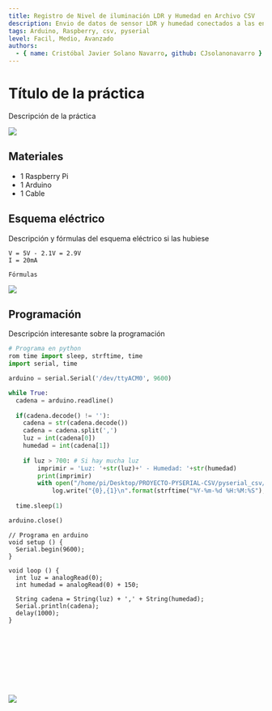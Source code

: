```yaml
---
title: Registro de Nivel de iluminación LDR y Humedad en Archivo CSV
description: Envio de datos de sensor LDR y humedad conectados a las entradas analógicas de Arduino y enviados a la Raspberry a traves de Pyserial y guardado en un archivo csv
tags: Arduino, Raspberry, csv, pyserial
level: Facil, Medio, Avanzado
authors:
  - { name: Cristóbal Javier Solano Navarro, github: CJsolanonavarro }
---
```


# Título de la práctica

Descripción de la práctica

![](practica.gif)

## Materiales

- 1 Raspberry Pi
- 1 Arduino
- 1 Cable

## Esquema eléctrico

Descripción y fórmulas del esquema eléctrico si las hubiese

```
V = 5V - 2.1V = 2.9V
I = 20mA

Fórmulas
```

![](fritzing.png)

## Programación

Descripción interesante sobre la programación

```python
# Programa en python
rom time import sleep, strftime, time
import serial, time

arduino = serial.Serial('/dev/ttyACM0', 9600)

while True:
  cadena = arduino.readline()
  
  if(cadena.decode() != ''):
    cadena = str(cadena.decode())
    cadena = cadena.split(',')
    luz = int(cadena[0])
    humedad = int(cadena[1])
    
    if luz > 700: # Si hay mucha luz
        imprimir = 'Luz: '+str(luz)+' - Humedad: '+str(humedad)
        print(imprimir)
        with open("/home/pi/Desktop/PROYECTO-PYSERIAL-CSV/pyserial_csv/registro_LDR.csv", "a") as log:#"a" es registro continuo
            log.write("{0},{1}\n".format(strftime("%Y-%m-%d %H:%M:%S"),str(imprimir)))
  
  time.sleep(1)

arduino.close()

```

```arduino
// Programa en arduino
void setup () {
  Serial.begin(9600);
}

void loop () {
  int luz = analogRead(0);
  int humedad = analogRead(0) + 150;
  
  String cadena = String(luz) + ',' + String(humedad);
  Serial.println(cadena);
  delay(1000);
}










```

![](mblock.png)
